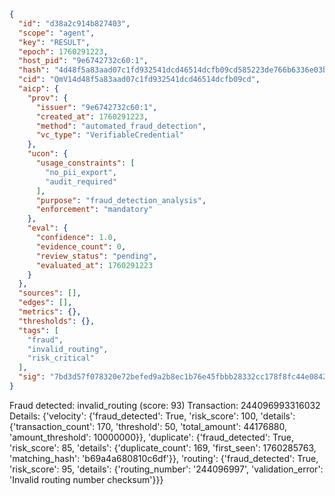 ```json
{
  "id": "d38a2c914b827403",
  "scope": "agent",
  "key": "RESULT",
  "epoch": 1760291223,
  "host_pid": "9e6742732c60:1",
  "hash": "4d48f5a83aad07c1fd932541dcd46514dcfb09cd585223de766b6336e03b04ab",
  "cid": "QmV14d48f5a83aad07c1fd932541dcd46514dcfb09cd",
  "aicp": {
    "prov": {
      "issuer": "9e6742732c60:1",
      "created_at": 1760291223,
      "method": "automated_fraud_detection",
      "vc_type": "VerifiableCredential"
    },
    "ucon": {
      "usage_constraints": [
        "no_pii_export",
        "audit_required"
      ],
      "purpose": "fraud_detection_analysis",
      "enforcement": "mandatory"
    },
    "eval": {
      "confidence": 1.0,
      "evidence_count": 0,
      "review_status": "pending",
      "evaluated_at": 1760291223
    }
  },
  "sources": [],
  "edges": [],
  "metrics": {},
  "thresholds": {},
  "tags": [
    "fraud",
    "invalid_routing",
    "risk_critical"
  ],
  "sig": "7bd3d57f078320e72befed9a2b8ec1b76e45fbbb28332cc178f8fc44e08425e9"
}
```

Fraud detected: invalid_routing (score: 93)
Transaction: 244096993316032
Details: {'velocity': {'fraud_detected': True, 'risk_score': 100, 'details': {'transaction_count': 170, 'threshold': 50, 'total_amount': 44176880, 'amount_threshold': 10000000}}, 'duplicate': {'fraud_detected': True, 'risk_score': 85, 'details': {'duplicate_count': 169, 'first_seen': 1760285763, 'matching_hash': 'b69a4a680810c6df'}}, 'routing': {'fraud_detected': True, 'risk_score': 95, 'details': {'routing_number': '244096997', 'validation_error': 'Invalid routing number checksum'}}}